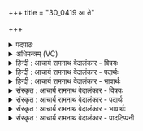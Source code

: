 +++
title = "30_0419 आ ते"

+++
<details><summary>पदपाठः</summary>

आ꣢। ते꣣। अग्ने। इधीमहि। द्युम꣡न्त꣢म्। दे꣣व। अज꣡र꣢म्। अ। ꣣ज꣡र꣢꣯म्। यत्। ह꣣। स्या꣢। ते꣣। प꣡नी꣢꣯यसी। स꣣मि꣢त्। स꣣म्। इ꣢त्। दी꣣द꣡य꣢ति। द्य꣡वि꣢꣯। इ꣡ष꣢꣯म्। स्तो꣣तृ꣡भ्यः꣢। आ। भ꣣र। ४१९।
</details>

<details><summary>अधिमन्त्रम् (VC)</summary>

- अग्निः
- वसुश्रुत आत्रेयः
- पङ्क्तिः
- पञ्चमः
- ऐन्द्रं काण्डम्
</details>

<details><summary>हिन्दी : आचार्य रामनाथ वेदालंकार - विषयः</summary>

प्रथम दो ऋचाओं का अग्नि देवता है। इस मन्त्र में अग्नि परमेश्वर के दिव्य प्रकाश की याचना है।
</details>

<details><summary>हिन्दी : आचार्य रामनाथ वेदालंकार - पदार्थः</summary>

पदार्थान्वय -  हे (देव) सर्वप्रकाशक (अग्ने) अन्तर्यामी जगदीश्वर ! हम (ते) तेरे (द्युमन्तम्) दीप्तिमान्, (अजरम्) कभी जीर्ण न होनेवाले प्रकाश को (आ इधीमहि) हृदय में प्रदीप्त करें। (यत्) जो (ते) तेरी (स्या) वह प्रसिद्ध (पनीयसी) अतिशय स्तुतियोग्य (समित्) दीप्ति (द्यवि) सूर्य में (दीदयति) प्रकाशित है, उस (इषम्) व्याप्त दीप्ति को (स्तोतृभ्यः) हम स्तोताओं को भी (आ भर) प्रदान कर ॥१॥
</details>

<details><summary>हिन्दी : आचार्य रामनाथ वेदालंकार - भावार्थः</summary>

भावार्थ -  जो कुछ भी प्रकाशमान अग्नि, विद्युत्, चन्द्र, सूर्य, तारे आदि भूमि पर और आकाश में विद्यमान हैं, वे सब परमात्मा के ही प्रकाश से प्रकाशित हैं। उस प्रकाश से सब मनुष्यों को अपना आत्मा भी प्रकाशित करना चाहिए ॥१॥
</details>

<details><summary>संस्कृत : आचार्य रामनाथ वेदालंकार - विषयः</summary>

अथाद्ययोर्द्वयोः अग्निर्देवता। अग्नेः परमेश्वरस्य दिव्यं प्रकाशं प्रार्थयते।
</details>

<details><summary>संस्कृत : आचार्य रामनाथ वेदालंकार - पदार्थः</summary>

पदार्थान्वय -  हे (देव) सर्वप्रकाशक (अग्ने) अन्तर्यामिन् जगदीश्वर ! वयम् (ते) तव (द्युमन्तम्) दीप्तिमन्तम् (अजरम्) जरावर्जितम् प्रकाशम् (आ इधीमहि) हृदये प्रदीपयेम। ञिइन्धी दीप्तौ धातोर्लिङि छान्दसं रूपम्। (यत्) या। अत्र ‘सुपां सुलुक्०’ इति सोर्लुक्। (ते) तव (स्या) सा प्रसिद्धा (पनीयसी) स्तुत्यतरा। पण व्यवहारे स्तुतौ च। पन्यते स्तूयते इति पना, ततोऽतिशायने ईयसुन् प्रत्ययः। (समित्) दीप्तिः (द्यवि) सूर्ये (दीदयति) प्रकाशते। दीदयतिः ज्वलतिकर्मा। निघं० १।१६। ताम् (इषम्) व्याप्तां दीप्तिम्। इष्यति व्याप्नोतीति इट्, ताम्। इष्यतेर्गत्यर्थात् क्विपि रूपम्। (स्तोतृभ्यः) स्तोत्रमुपहरद्भ्यः अस्मभ्यम् अपि (आ भर) आ हर ॥१॥२
</details>

<details><summary>संस्कृत : आचार्य रामनाथ वेदालंकार - भावार्थः</summary>

भावार्थ -  यत्किमपि प्रकाशमानं वह्निविद्युच्चन्द्रसूर्यतारादिकं भुवि दिवि च विद्यते तत्सर्वं परमात्मनः प्रकाशेनैव प्रकाशते। तेन प्रकाशेन सर्वैर्जनैः स्वात्मापि प्रकाशनीयः ॥१॥
</details>

<details><summary>संस्कृत : आचार्य रामनाथ वेदालंकार - पादटिप्पनी</summary>

टिप्पनी -   १. ऋ० ५।६।४। अथ० १८।४।८८ ऋषिः अथर्वा, ‘आ ते अग्न’, ‘यद्ध स्या’, ‘द्यवीषं’ इत्यत्र क्रमेण ‘आ त्वाग्न’, ‘यद् ध सा’, ‘द्यवि। इषं’ इति पाठः। साम० १०२२। २. ऋग्भाष्ये दयानन्दर्षिणायं मन्त्रोऽग्निविद्याविदो विदुषो विषये व्याख्यातः।
</details>
